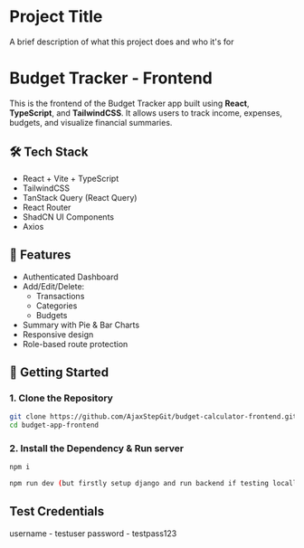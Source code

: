 
# Project Title

A brief description of what this project does and who it's for

# Budget Tracker - Frontend

This is the frontend of the Budget Tracker app built using **React**, **TypeScript**, and **TailwindCSS**. It allows users to track income, expenses, budgets, and visualize financial summaries.

## 🛠 Tech Stack

- React + Vite + TypeScript
- TailwindCSS
- TanStack Query (React Query)
- React Router
- ShadCN UI Components
- Axios

## 🚀 Features

- Authenticated Dashboard
- Add/Edit/Delete:
  - Transactions
  - Categories
  - Budgets
- Summary with Pie & Bar Charts
- Responsive design
- Role-based route protection

## 🔧 Getting Started

### 1. Clone the Repository

```bash
git clone https://github.com/AjaxStepGit/budget-calculator-frontend.git
cd budget-app-frontend
```

### 2. Install the Dependency & Run server

```bash
npm i

npm run dev (but firstly setup django and run backend if testing locally)
```

## Test Credentials 

username - testuser
password - testpass123



